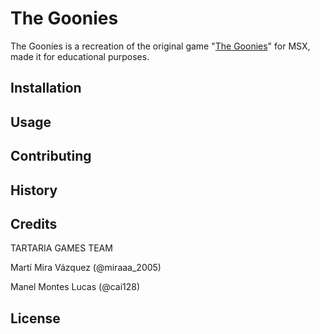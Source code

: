 # The Goonies 
The Goonies is a recreation of the original game "[The Goonies](https://www.youtube.com/watch?v=yhFCiZIcjgE)" for MSX, made it for educational purposes.



## Installation


## Usage


## Contributing


## History


## Credits
TARTARIA GAMES TEAM

Martí Mira Vázquez  (@miraaa_2005)

Manel Montes Lucas  (@cai128)
## License

